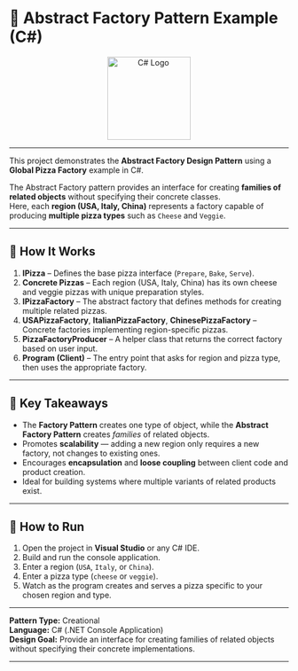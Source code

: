 # 🍕 Abstract Factory Pattern Example (C#)
<p align="center">
  <a href="https://learn.microsoft.com/en-us/dotnet/csharp/">
    <img src="https://upload.wikimedia.org/wikipedia/commons/4/4f/Csharp_Logo.png" alt="C# Logo" width="150"/>
  </a>
</p>

---

This project demonstrates the **Abstract Factory Design Pattern** using a **Global Pizza Factory** example in C#.

The Abstract Factory pattern provides an interface for creating **families of related objects** without specifying their concrete classes.  
Here, each **region (USA, Italy, China)** represents a factory capable of producing **multiple pizza types** such as `Cheese` and `Veggie`.

---

## 🧩 How It Works

1. **IPizza** – Defines the base pizza interface (`Prepare`, `Bake`, `Serve`).  
2. **Concrete Pizzas** – Each region (USA, Italy, China) has its own cheese and veggie pizzas with unique preparation styles.  
3. **IPizzaFactory** – The abstract factory that defines methods for creating multiple related pizzas.  
4. **USAPizzaFactory**, **ItalianPizzaFactory**, **ChinesePizzaFactory** – Concrete factories implementing region-specific pizzas.  
5. **PizzaFactoryProducer** – A helper class that returns the correct factory based on user input.  
6. **Program (Client)** – The entry point that asks for region and pizza type, then uses the appropriate factory.


---

## 🚀 Key Takeaways

- The **Factory Pattern** creates one type of object, while the **Abstract Factory Pattern** creates *families* of related objects.  
- Promotes **scalability** — adding a new region only requires a new factory, not changes to existing ones.  
- Encourages **encapsulation** and **loose coupling** between client code and product creation.  
- Ideal for building systems where multiple variants of related products exist.


---

## 🧪 How to Run

1. Open the project in **Visual Studio** or any C# IDE.  
2. Build and run the console application.  
3. Enter a region (`USA`, `Italy`, or `China`).  
4. Enter a pizza type (`cheese` or `veggie`).  
5. Watch as the program creates and serves a pizza specific to your chosen region and type.

---

**Pattern Type:** Creational  
**Language:** C# (.NET Console Application)  
**Design Goal:** Provide an interface for creating families of related objects without specifying their concrete implementations.

---


